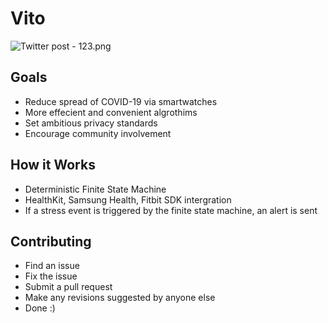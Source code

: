 # Vito

![Twitter post - 123.png](https://res.craft.do/user/full/23a03a79-af5e-1af9-b4ff-27170389b6b1/EBBDDD22-A96C-49DD-AA32-8C96C16ED6AD_2/hGbmJI0F79JzsHPEOaJpz8iu81tRuJfwGjSGGeLMMLoz/Twitter%20post%20-%20123.png)

## Goals

- Reduce spread of COVID-19 via smartwatches
- More effecient and convenient algrothims
- Set ambitious privacy standards
- Encourage community involvement

## How it Works

- Deterministic Finite State Machine
- HealthKit, Samsung Health, Fitbit SDK intergration
- If a stress event is triggered by the finite state machine, an alert is sent

## Contributing

- Find an issue
- Fix the issue
- Submit a pull request
- Make any revisions suggested by anyone else
- Done :)

